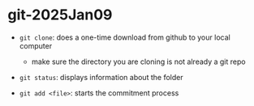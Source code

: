 # git-2025Jan09

- `git clone`: does a one-time download from github to your local computer
    - make sure the directory you are cloning is not already a git repo

- `git status`: displays information about the folder

- `git add <file>`: starts the commitment process